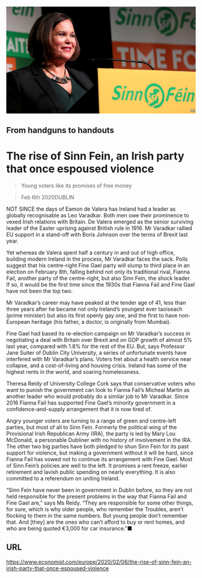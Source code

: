 ![](./images/20200208_EUP502.jpg)

## From handguns to handouts

# The rise of Sinn Fein, an Irish party that once espoused violence

> Young voters like its promises of free money

> Feb 6th 2020DUBLIN

NOT SINCE the days of Eamon de Valera has Ireland had a leader as globally recognisable as Leo Varadkar. Both men owe their prominence to vexed Irish relations with Britain. De Valera emerged as the senior surviving leader of the Easter uprising against British rule in 1916. Mr Varadkar rallied EU support in a stand-off with Boris Johnson over the terms of Brexit last year.

Yet whereas de Valera spent half a century in and out of high office, building modern Ireland in the process, Mr Varadkar faces the sack. Polls suggest that his centre-right Fine Gael party will slump to third place in an election on February 8th, falling behind not only its traditional rival, Fianna Fail, another party of the centre-right, but also Sinn Fein, the shock leader. If so, it would be the first time since the 1930s that Fianna Fail and Fine Gael have not been the top two.

Mr Varadkar’s career may have peaked at the tender age of 41, less than three years after he became not only Ireland’s youngest ever taoiseach (prime minister) but also its first openly gay one, and the first to have non-European heritage (his father, a doctor, is originally from Mumbai).

Fine Gael had based its re-election campaign on Mr Varadkar’s success in negotiating a deal with Britain over Brexit and on GDP growth of almost 5% last year, compared with 1.8% for the rest of the EU. But, says Professor Jane Suiter of Dublin City University, a series of unfortunate events have interfered with Mr Varadkar’s plans. Voters fret about a health service near collapse, and a cost-of-living and housing crisis. Ireland has some of the highest rents in the world, and soaring homelessness.

Theresa Reidy of University College Cork says that conservative voters who want to punish the government can look to Fianna Fail’s Micheal Martin as another leader who would probably do a similar job to Mr Varadkar. Since 2016 Fianna Fail has supported Fine Gael’s minority government in a confidence-and-supply arrangement that it is now tired of.

Angry younger voters are turning to a range of green and centre-left parties, but most of all to Sinn Fein. Formerly the political wing of the Provisional Irish Republican Army (IRA), the party is led by Mary Lou McDonald, a personable Dubliner with no history of involvement in the IRA. The other two big parties have both pledged to shun Sinn Fein for its past support for violence, but making a government without it will be hard, since Fianna Fail has vowed not to continue its arrangement with Fine Gael. Most of Sinn Fein’s policies are well to the left. It promises a rent freeze, earlier retirement and lavish public spending on nearly everything. It is also committed to a referendum on uniting Ireland.

“Sinn Fein have never been in government in Dublin before, so they are not held responsible for the present problems in the way that Fianna Fail and Fine Gael are,” says Ms Reidy. “They are responsible for some other things, for sure, which is why older people, who remember the Troubles, aren’t flocking to them in the same numbers. But young people don’t remember that. And [they] are the ones who can’t afford to buy or rent homes, and who are being quoted €3,000 for car insurance.”■

## URL

https://www.economist.com/europe/2020/02/06/the-rise-of-sinn-fein-an-irish-party-that-once-espoused-violence
